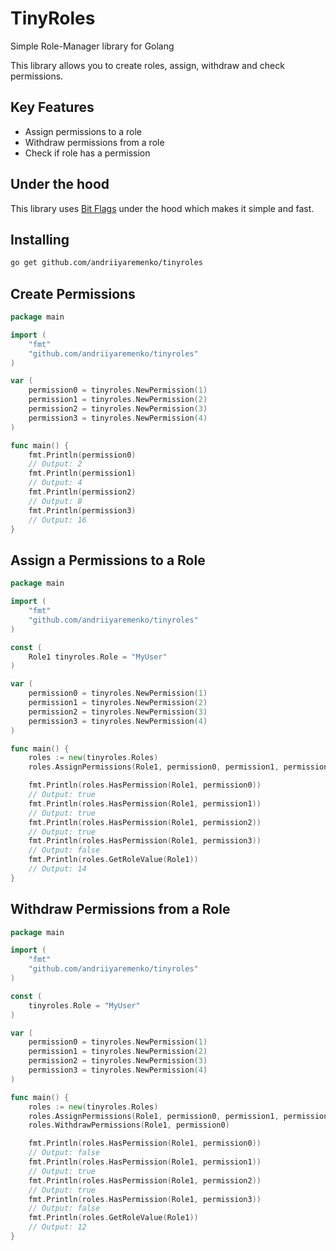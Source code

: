 # TinyRoles

Simple Role-Manager library for Golang

This library allows you to create roles, assign, withdraw and check permissions.

## Key Features

* Assign permissions to a role
* Withdraw permissions from a role
* Check if role has a permission

## Under the hood
This library uses [Bit Flags](https://en.wikipedia.org/wiki/Bit_field) under the hood which makes it simple and fast.

## Installing
````bash
go get github.com/andriiyaremenko/tinyroles
````

## Create Permissions
````go
package main

import (
	"fmt"
	"github.com/andriiyaremenko/tinyroles"
)

var (
	permission0 = tinyroles.NewPermission(1)
	permission1 = tinyroles.NewPermission(2)
	permission2 = tinyroles.NewPermission(3)
	permission3 = tinyroles.NewPermission(4)
)

func main() {
	fmt.Println(permission0)
	// Output: 2
	fmt.Println(permission1)
	// Output: 4
	fmt.Println(permission2)
	// Output: 8
	fmt.Println(permission3)
	// Output: 16
}
````

## Assign a Permissions to a Role
````go
package main

import (
	"fmt"
	"github.com/andriiyaremenko/tinyroles"
)

const (
	Role1 tinyroles.Role = "MyUser"
)

var (
	permission0 = tinyroles.NewPermission(1)
	permission1 = tinyroles.NewPermission(2)
	permission2 = tinyroles.NewPermission(3)
	permission3 = tinyroles.NewPermission(4)
)

func main() {
	roles := new(tinyroles.Roles)
	roles.AssignPermissions(Role1, permission0, permission1, permission2)

	fmt.Println(roles.HasPermission(Role1, permission0))
	// Output: true
	fmt.Println(roles.HasPermission(Role1, permission1))
	// Output: true
	fmt.Println(roles.HasPermission(Role1, permission2))
	// Output: true
	fmt.Println(roles.HasPermission(Role1, permission3))
	// Output: false
	fmt.Println(roles.GetRoleValue(Role1))
	// Output: 14
}
````

## Withdraw Permissions from a Role
````go
package main

import (
	"fmt"
	"github.com/andriiyaremenko/tinyroles"
)

const (
	tinyroles.Role = "MyUser"
)

var (
	permission0 = tinyroles.NewPermission(1)
	permission1 = tinyroles.NewPermission(2)
	permission2 = tinyroles.NewPermission(3)
	permission3 = tinyroles.NewPermission(4)
)

func main() {
	roles := new(tinyroles.Roles)
	roles.AssignPermissions(Role1, permission0, permission1, permission2)
	roles.WithdrawPermissions(Role1, permission0)

	fmt.Println(roles.HasPermission(Role1, permission0))
	// Output: false
	fmt.Println(roles.HasPermission(Role1, permission1))
	// Output: true
	fmt.Println(roles.HasPermission(Role1, permission2))
	// Output: true
	fmt.Println(roles.HasPermission(Role1, permission3))
	// Output: false
	fmt.Println(roles.GetRoleValue(Role1))
	// Output: 12
}
````

